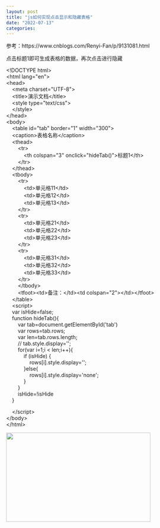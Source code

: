 ```yaml
---
layout: post
title: "js如何实现点击显示和隐藏表格"
date: "2022-07-13"
categories: 
---
```

<p>参考：https://www.cnblogs.com/Renyi-Fan/p/9131081.html</p>
<p>点击标题1即可生成表格的数据，再次点击进行隐藏</p>
<p>&lt;!DOCTYPE html&gt;<br />
&lt;html lang=&quot;en&quot;&gt;<br />
&lt;head&gt;<br />
&nbsp;&nbsp;&nbsp; &lt;meta charset=&quot;UTF-8&quot;&gt;<br />
&nbsp;&nbsp;&nbsp; &lt;title&gt;演示文档&lt;/title&gt;<br />
&nbsp;&nbsp;&nbsp; &lt;style type=&quot;text/css&quot;&gt;<br />
&nbsp;&nbsp;&nbsp; &lt;/style&gt;<br />
&lt;/head&gt;<br />
&lt;body&gt;<br />
&nbsp;&nbsp;&nbsp; &lt;table id=&quot;tab&quot; border=&quot;1&quot; width=&quot;300&quot;&gt;<br />
&nbsp;&nbsp;&nbsp; &lt;caption&gt;表格名称&lt;/caption&gt;<br />
&nbsp;&nbsp;&nbsp; &lt;thead&gt;<br />
&nbsp;&nbsp;&nbsp;&nbsp;&nbsp;&nbsp;&nbsp; &lt;tr&gt;<br />
&nbsp;&nbsp;&nbsp;&nbsp;&nbsp;&nbsp;&nbsp;&nbsp;&nbsp;&nbsp;&nbsp; &lt;th colspan=&quot;3&quot; onclick=&quot;hideTab()&quot;&gt;标题1&lt;/th&gt;<br />
&nbsp;&nbsp;&nbsp;&nbsp;&nbsp;&nbsp;&nbsp; &lt;/tr&gt;<br />
&nbsp;&nbsp;&nbsp; &lt;/thead&gt;<br />
&nbsp;&nbsp;&nbsp; &lt;tbody&gt;<br />
&nbsp;&nbsp;&nbsp;&nbsp;&nbsp;&nbsp;&nbsp; &lt;tr&gt;<br />
&nbsp;&nbsp;&nbsp;&nbsp;&nbsp;&nbsp;&nbsp;&nbsp;&nbsp;&nbsp;&nbsp; &lt;td&gt;单元格11&lt;/td&gt;<br />
&nbsp;&nbsp;&nbsp;&nbsp;&nbsp;&nbsp;&nbsp;&nbsp;&nbsp;&nbsp;&nbsp; &lt;td&gt;单元格12&lt;/td&gt;<br />
&nbsp;&nbsp;&nbsp;&nbsp;&nbsp;&nbsp;&nbsp;&nbsp;&nbsp;&nbsp;&nbsp; &lt;td&gt;单元格13&lt;/td&gt;<br />
&nbsp;&nbsp;&nbsp;&nbsp;&nbsp;&nbsp;&nbsp; &lt;/tr&gt;<br />
&nbsp;&nbsp;&nbsp;&nbsp;&nbsp;&nbsp;&nbsp; &lt;tr&gt;<br />
&nbsp;&nbsp;&nbsp;&nbsp;&nbsp;&nbsp;&nbsp;&nbsp;&nbsp;&nbsp;&nbsp; &lt;td&gt;单元格21&lt;/td&gt;<br />
&nbsp;&nbsp;&nbsp;&nbsp;&nbsp;&nbsp;&nbsp;&nbsp;&nbsp;&nbsp;&nbsp; &lt;td&gt;单元格22&lt;/td&gt;<br />
&nbsp;&nbsp;&nbsp;&nbsp;&nbsp;&nbsp;&nbsp;&nbsp;&nbsp;&nbsp;&nbsp; &lt;td&gt;单元格23&lt;/td&gt;<br />
&nbsp;&nbsp;&nbsp;&nbsp;&nbsp;&nbsp;&nbsp; &lt;/tr&gt;<br />
&nbsp;&nbsp;&nbsp;&nbsp;&nbsp;&nbsp;&nbsp; &lt;tr&gt;<br />
&nbsp;&nbsp;&nbsp;&nbsp;&nbsp;&nbsp;&nbsp;&nbsp;&nbsp;&nbsp;&nbsp; &lt;td&gt;单元格31&lt;/td&gt;<br />
&nbsp;&nbsp;&nbsp;&nbsp;&nbsp;&nbsp;&nbsp;&nbsp;&nbsp;&nbsp;&nbsp; &lt;td&gt;单元格32&lt;/td&gt;<br />
&nbsp;&nbsp;&nbsp;&nbsp;&nbsp;&nbsp;&nbsp;&nbsp;&nbsp;&nbsp;&nbsp; &lt;td&gt;单元格33&lt;/td&gt;<br />
&nbsp;&nbsp;&nbsp;&nbsp;&nbsp;&nbsp;&nbsp; &lt;/tr&gt;<br />
&nbsp;&nbsp;&nbsp;&nbsp;&nbsp;&nbsp;&nbsp; &lt;/tbody&gt;<br />
&nbsp;&nbsp;&nbsp;&nbsp;&nbsp;&nbsp;&nbsp; &lt;tfoot&gt;&lt;td&gt;备注：&lt;/td&gt;&lt;td colspan=&quot;2&quot;&gt;&lt;/td&gt;&lt;/tfoot&gt;<br />
&nbsp;&nbsp;&nbsp; &lt;/table&gt;<br />
&nbsp;&nbsp;&nbsp; &lt;script&gt;<br />
&nbsp;&nbsp;&nbsp; var isHide=false;<br />
&nbsp;&nbsp;&nbsp; function hideTab(){<br />
&nbsp;&nbsp;&nbsp;&nbsp;&nbsp;&nbsp;&nbsp; var tab=document.getElementById(&#39;tab&#39;)<br />
&nbsp;&nbsp;&nbsp;&nbsp;&nbsp;&nbsp;&nbsp; var rows=tab.rows;<br />
&nbsp;&nbsp;&nbsp;&nbsp;&nbsp;&nbsp;&nbsp; var len=tab.rows.length;<br />
&nbsp;&nbsp;&nbsp;&nbsp;&nbsp;&nbsp;&nbsp; // tab.style.display=&#39;&#39;;<br />
&nbsp;&nbsp;&nbsp;&nbsp;&nbsp;&nbsp;&nbsp; for(var i=1;i &lt; len;i++){<br />
&nbsp;&nbsp;&nbsp;&nbsp;&nbsp;&nbsp;&nbsp;&nbsp;&nbsp;&nbsp;&nbsp; if (isHide) {<br />
&nbsp;&nbsp;&nbsp;&nbsp;&nbsp;&nbsp;&nbsp;&nbsp;&nbsp;&nbsp;&nbsp;&nbsp;&nbsp;&nbsp;&nbsp; rows[i].style.display=&#39;&#39;;<br />
&nbsp;&nbsp;&nbsp;&nbsp;&nbsp;&nbsp;&nbsp;&nbsp;&nbsp;&nbsp;&nbsp; }else{<br />
&nbsp;&nbsp;&nbsp;&nbsp;&nbsp;&nbsp;&nbsp;&nbsp;&nbsp;&nbsp;&nbsp;&nbsp;&nbsp;&nbsp;&nbsp; rows[i].style.display=&#39;none&#39;;<br />
&nbsp;&nbsp;&nbsp;&nbsp;&nbsp;&nbsp;&nbsp;&nbsp;&nbsp;&nbsp;&nbsp; }<br />
&nbsp;&nbsp;&nbsp;&nbsp;&nbsp;&nbsp;&nbsp; }<br />
&nbsp;&nbsp;&nbsp;&nbsp;&nbsp;&nbsp;&nbsp; isHide=!isHide<br />
&nbsp;&nbsp;&nbsp; }</p>
<p>&nbsp;&nbsp;&nbsp; &lt;/script&gt;<br />
&lt;/body&gt;<br />
&lt;/html&gt;</p>
<p><img height="240" src="/uploads/ckeditor/pictures/89/image-20220713144104-1.png" width="389" /></p>
